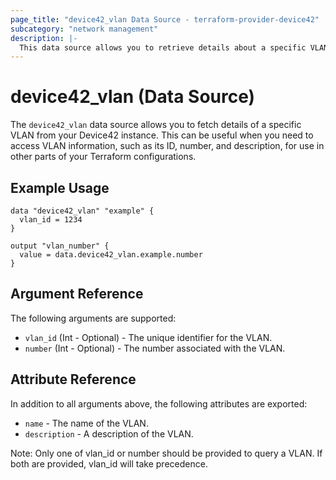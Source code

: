 ```yaml
---
page_title: "device42_vlan Data Source - terraform-provider-device42"
subcategory: "network management"
description: |-
  This data source allows you to retrieve details about a specific VLAN in your Device42 instance using Terraform.
---
```


# device42_vlan (Data Source)

The `device42_vlan` data source allows you to fetch details of a specific VLAN from your Device42 instance. This can be useful when you need to access VLAN information, such as its ID, number, and description, for use in other parts of your Terraform configurations.

## Example Usage 

```hcl
data "device42_vlan" "example" {
  vlan_id = 1234
}

output "vlan_number" {
  value = data.device42_vlan.example.number
}

```

## Argument Reference
The following arguments are supported:

- `vlan_id` (Int - Optional) - The unique identifier for the VLAN.
- `number` (Int - Optional) - The number associated with the VLAN.

## Attribute Reference
In addition to all arguments above, the following attributes are exported:

- `name` - The name of the VLAN.
- `description` - A description of the VLAN.

Note: Only one of vlan_id or number should be provided to query a VLAN. If both are provided, vlan_id will take precedence.
